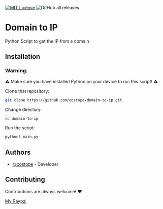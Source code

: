 [![MIT License](https://img.shields.io/badge/License-MIT-green.svg)](https://choosealicense.com/licenses/mit/)
![GitHub all releases](https://img.shields.io/github/downloads/costope/domain-to-ip/total)
# Domain to IP

Python Script to get the IP from a domain
## Installation

### Warning:
⚠️ Make sure you have installed Python on your device to run this script! ⚠️

Clone that repository:
```bash
git clone https://github.com/costope/domain-to-ip.git
```

Change directory:
```bash
cd domain-to-ip
```

Run the script:
```bash
python3 main.py
```
## Authors

- [@costope](https://www.github.com/costope) - Developer



## Contributing

Contributions are always welcome! ❤️

[My Paypal](https://paypal.me/costope)
